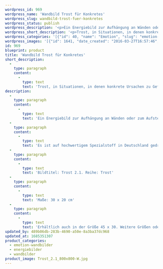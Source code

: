 ```yaml
---
wordpress_id: 969
wordpress_name: 'Wandbild Trost für Konkretes'
wordpress_slug: wandbild-trost-fuer-konkretes
wordpress_status: publish
wordpress_description: '<p>Ein Energiebild zur Aufhängung an Wänden oder zum Aufstellen im Raum mit einem aktivierbaren Informationsfeld zu: Trost - Freude - Zukunftsorientierung - "All-eins-sein": Trost finden in Situationen, in denen Gefühle von Traurigkeit oder Trauer so stark bzw. so umfassend erscheinen, dass man sich nicht auf einfache Weise selbst aufheitern kann. Kummer, der oftmals seine Ursache in konkreten Situationen, Gedanken oder Gefühlen hat.</p><p>Es ist auf hochwertigem Spezialstoff in Deutschland gedruckt und sorgfältig in Handarbeit auf Holzkeilrahmen aufgezogen. Laut Herstellerangaben ist der farbintensive Druck 70 Jahre lichtecht, waschbar und in einem umweltorientierten Verfahren hergestellt. Der Oberstoff ist mit einer Spezialbeschichtung unterfüttert, so dass, bei Aufhängung an der Wand, der rückseitige Holzrahmen auch bei hellen Farben unsichtbar ist.</p><p>Bildtitel: Trost 2.1. Reihe: Trost</p><p>Maße: 30 x 20 cm</p><p>Erhältlich auch in der Größe 45 x 30. Weitere Größen oder andere Seitenverhältnisse, sind bis 200 cm individuell für Sie innerhalb weniger Tage herstellbar. Bitte kontaktieren Sie uns hierfür unter <a href="mailto:info@elvedenverlag.de">info@elvedenverlag.de</a>.</p><p><a href="https://my.feenbaum.de/anwendung-energie-wandbilder/">Anwendungshinweise</a>      <a href="https://my.feenbaum.de/produktinformation-wandbilder/">Produktinformationen</a></p>'
wordpress_short_description: '<p>Trost, in Situationen, in denen konkrete Ursachen zu Gefühlen von Kummer, Traurigkeit oder Trauer geführt haben</p>'
wordpress_categories: '[{"id": 40, "name": "Emotion", "slug": "emotion-wandbilder"}, {"id": 22, "name": "Energiebilder", "slug": "energiebilder"}, {"id": 24, "name": "Wandbilder", "slug": "wandbilder"}]'
wordpress_images: '[{"id": 1641, "date_created": "2016-03-27T16:57:46", "date_created_gmt": "2016-03-27T12:57:46", "date_modified": "2016-03-27T16:57:46", "date_modified_gmt": "2016-03-27T12:57:46", "src": "https://my.feenbaum.de/wp-content/uploads/2016/03/Trost_2.1_800x800-W.jpg", "name": "Trost_2.1_800x800-W", "alt": ""}]'
id: 969
blueprint: product
title: 'Wandbild Trost für Konkretes'
short_description:
  -
    type: paragraph
    content:
      -
        type: text
        text: 'Trost, in Situationen, in denen konkrete Ursachen zu Gefühlen von Kummer, Traurigkeit oder Trauer geführt haben'
description:
  -
    type: paragraph
    content:
      -
        type: text
        text: 'Ein Energiebild zur Aufhängung an Wänden oder zum Aufstellen im Raum mit einem aktivierbaren Informationsfeld zu: Trost - Freude - Zukunftsorientierung - "All-eins-sein": Trost finden in Situationen, in denen Gefühle von Traurigkeit oder Trauer so stark bzw. so umfassend erscheinen, dass man sich nicht auf einfache Weise selbst aufheitern kann. Kummer, der oftmals seine Ursache in konkreten Situationen, Gedanken oder Gefühlen hat.'
  -
    type: paragraph
    content:
      -
        type: text
        text: 'Es ist auf hochwertigem Spezialstoff in Deutschland gedruckt und sorgfältig in Handarbeit auf Holzkeilrahmen aufgezogen. Laut Herstellerangaben ist der farbintensive Druck 70 Jahre lichtecht, waschbar und in einem umweltorientierten Verfahren hergestellt. Der Oberstoff ist mit einer Spezialbeschichtung unterfüttert, so dass, bei Aufhängung an der Wand, der rückseitige Holzrahmen auch bei hellen Farben unsichtbar ist.'
  -
    type: paragraph
    content:
      -
        type: text
        text: 'Bildtitel: Trost 2.1. Reihe: Trost'
  -
    type: paragraph
    content:
      -
        type: text
        text: 'Maße: 30 x 20 cm'
  -
    type: paragraph
    content:
      -
        type: text
        text: 'Erhältlich auch in der Größe 45 x 30. Weitere Größen oder andere Seitenverhältnisse, sind bis 200 cm individuell für Sie innerhalb weniger Tage herstellbar. Bitte kontaktieren Sie uns hierfür unter info@elvedenverlag.de.'
updated_by: 489b06db-283b-4690-a50e-8a3ba37dc968
updated_at: 1685351307
product_categories:
  - emotion-wandbilder
  - energiebilder
  - wandbilder
product_image: Trost_2.1_800x800-W.jpg
---
```

